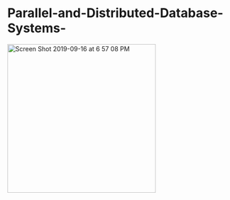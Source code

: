 # Parallel-and-Distributed-Database-Systems-

<img width="334" alt="Screen Shot 2019-09-16 at 6 57 08 PM" src="https://user-images.githubusercontent.com/40281875/64998931-002a5d00-d8b4-11e9-82b0-8925c0f80906.png">
